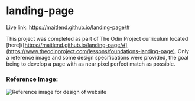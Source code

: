 # landing-page

Live link: https://maitlend.github.io/landing-page/#

This project was completed as part of The Odin Project curriculum located [here]([https://maitlend.github.io/landing-page/#](https://www.theodinproject.com/lessons/foundations-landing-page). Only a reference image and some design specifications were provided, the goal being to develop a page with as near pixel perfect match as possible.

### Reference Image:
![Reference image for design of website](https://cdn.statically.io/gh/TheOdinProject/curriculum/81a5d553f4073e593d23a6ab00d50eef8620796d/foundations/html_css/project/imgs/01.png)
